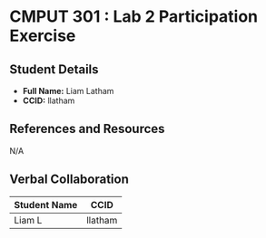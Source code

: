 # CMPUT 301 : Lab 2 Participation Exercise

## Student Details

- **Full Name:** Liam Latham
- **CCID:** llatham

## References and Resources

N/A

## Verbal Collaboration

| Student Name | CCID      |
| ------------ | --------- |
| Liam L       | llatham   |
